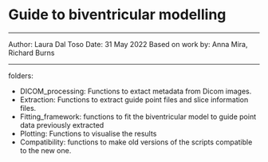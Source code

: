 # Guide to biventricular modelling 

-----------------------------------------------
Author: Laura Dal Toso 
Date: 31 May 2022
Based on work by: Anna Mira, Richard Burns

-----------------------------------------------
folders:

- DICOM_processing: Functions to extact metadata from Dicom images.
- Extraction: Functions to extract guide point files and slice information files.
- Fitting_framework: functions to fit the biventricular model to guide point data previously extracted
- Plotting: Functions to visualise the results
- Compatibility: functions to make old versions of the scripts compatible to the new one. 











